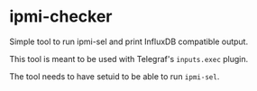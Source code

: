 # ipmi-checker

Simple tool to run ipmi-sel and print InfluxDB compatible output.

This tool is meant to be used with Telegraf's `inputs.exec` plugin.

The tool needs to have setuid to be able to run `ipmi-sel`.